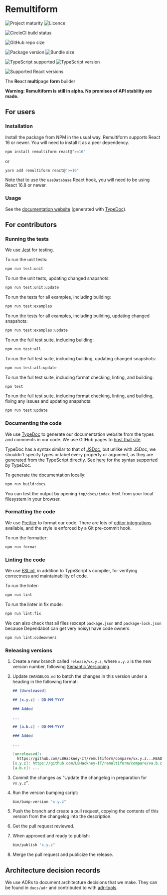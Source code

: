# Remultiform

![Project maturity](https://img.shields.io/badge/project_maturity-alpha-blue?style=for-the-badge)
![Licence](https://img.shields.io/github/license/LBHackney-IT/remultiform?label=licence&style=for-the-badge)

![CircleCI build status](https://img.shields.io/circleci/build/github/LBHackney-IT/remultiform?style=for-the-badge)

![GitHub repo size](https://img.shields.io/github/repo-size/LBHackney-IT/remultiform?style=for-the-badge)

![Package version](https://img.shields.io/npm/v/remultiform?style=for-the-badge)
![Bundle size](https://img.shields.io/bundlephobia/min/remultiform?style=for-the-badge)

![TypeScript supported](https://img.shields.io/npm/types/remultiform?style=for-the-badge)
![TypeScript version](https://img.shields.io/npm/dependency-version/remultiform/dev/typescript?style=for-the-badge)

![Supported React versions](https://img.shields.io/npm/dependency-version/remultiform/peer/react?style=for-the-badge)

The **Re**act **multi**page **form** builder

**Warning: Remultiform is still in alpha. No promises of API stability are
made.**

## For users

### Installation

Install the package from NPM in the usual way. Remultiform supports React 16 or
newer. You will need to install it as a peer dependency.

```sh
npm install remultiform react@">=16"
```

or

```sh
yarn add remultiform react@">=16"
```

Note that to use the `useDatabase` React hook, you will need to be using React
16.8 or newer.

### Usage

See the
[documentation website](https://lbhackney-it.github.io/remultiform/docs/)
(generated with [TypeDoc](https://typedoc.org/)).

## For contributors

### Running the tests

We use [Jest](https://jestjs.io/) for testing.

To run the unit tests:

```bash
npm run test:unit
```

To run the unit tests, updating changed snapshots:

```bash
npm run test:unit:update
```

To run the tests for all examples, including building:

```bash
npm run test:examples
```

To run the tests for all examples, including building, updating changed
snapshots:

```bash
npm run test:examples:update
```

To run the full test suite, including building:

```bash
npm run test:all
```

To run the full test suite, including building, updating changed snapshots:

```bash
npm run test:all:update
```

To run the full test suite, including format checking, linting, and building:

```bash
npm test
```

To run the full test suite, including format checking, linting, and building,
fixing any issues and updating snapshots:

```bash
npm run test:update
```

### Documenting the code

We use [TypeDoc](https://typedoc.org/) to generate our documentation website
from the types and comments in our code. We use GitHub pages to
[host that site](https://lbhackney-it.github.io/remultiform/docs/).

TypeDoc has a syntax similar to that of [JSDoc](https://jsdoc.app/), but unlike
with JSDoc, we shouldn't specify types or label every property or argument, as
they are generated from the TypeScript directly. See
[here](https://typedoc.org/guides/doccomments/) for the syntax supported by
TypeDoc.

To generate the documentation locally:

```sh
npm run build:docs
```

You can test the output by opening `tmp/docs/index.html` from your local
filesystem in your browser.

### Formatting the code

We use [Prettier](https://prettier.io/) to format our code. There are lots of
[editor integrations](https://prettier.io/docs/en/editors.html) available, and
the style is enforced by a Git pre-commit hook.

To run the formatter:

```bash
npm run format
```

### Linting the code

We use [ESLint](https://eslint.org/), in addition to TypeScript's compiler, for
verifying correctness and maintainability of code.

To run the linter:

```bash
npm run lint
```

To run the linter in fix mode:

```bash
npm run lint:fix
```

We can also check that all files (except `package.json` and `package-lock.json`
because Dependabot can get very noisy) have code owners:

```sh
npm run lint:codeowners
```

### Releasing versions

1. Create a new branch called `release/vx.y.z`, where `x.y.z` is the new version
   number, following [Semantic Versioning](https://semver.org/spec/v2.0.0.html).

1. Update `CHANGELOG.md` to batch the changes in this version under a heading in
   the following format:

   ```md
   ## [Unreleased]

   ## [x.y.z] - DD-MM-YYYY

   ### Added

   ...

   ## [a.b.c] - DD-MM-YYYY

   ### Added

   ...

   [unreleased]:
     https://github.com/LBHackney-IT/remultiform/compare/vx.y.z...HEAD
   [x.y.z]: https://github.com/LBHackney-IT/remultiform/compare/va.b.c...vx.y.z
   [a.b.c]: ...
   ```

1. Commit the changes as "Update the changelog in preparation for `vx.y.z`".

1. Run the version bumping script:

   ```sh
   bin/bump-version "x.y.z"
   ```

1. Push the branch and create a pull request, copying the contents of this
   version from the changelog into the description.

1. Get the pull request reviewed.

1. When approved and ready to publish:

   ```sh
   bin/publish "x.y.z"
   ```

1. Merge the pull request and publicize the release.

## Architecture decision records

We use ADRs to document architecture decisions that we make. They can be found
in `docs/adr` and contributed to with
[adr-tools](https://github.com/npryce/adr-tools).
